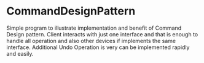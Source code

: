 # CommandDesignPattern
Simple program to illustrate implementation and benefit of Command Design pattern.
Client interacts with just one interface and that is enough to handle all operation and also other devices if implements the same interface.
Additional Undo Operation is very can be implemented rapidly and easily.
